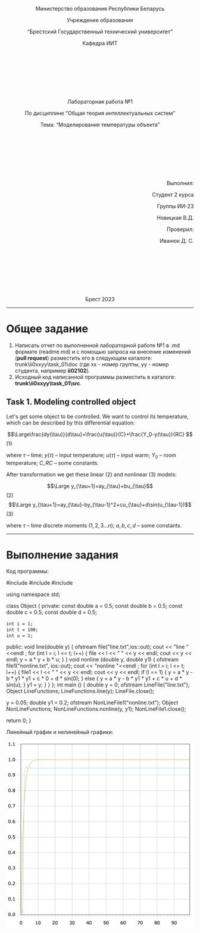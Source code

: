 <p style="text-align: center;">Министерство образования Республики Беларусь</p>
<p style="text-align: center;">Учреждение образования</p>
<p style="text-align: center;">“Брестский Государственный технический университет”</p>
<p style="text-align: center;">Кафедра ИИТ</p>
<div style="margin-bottom: 10em;"></div>
<p style="text-align: center;">Лабораторная работа №1</p>
<p style="text-align: center;">По дисциплине “Общая теория интеллектуальных систем”</p>
<p style="text-align: center;">Тема: “Моделирования температуры объекта”</p>
<div style="margin-bottom: 10em;"></div>
<p style="text-align: right;">Выполнил:</p>
<p style="text-align: right;">Студент 2 курса</p>
<p style="text-align: right;">Группы ИИ-23</p>
<p style="text-align: right;">Новицкая В.Д.</p>
<p style="text-align: right;">Проверил:</p>
<p style="text-align: right;">Иванюк Д. С.</p>
<div style="margin-bottom: 10em;"></div>
<p style="text-align: center;">Брест 2023</p>

---

# Общее задание #
1. Написать отчет по выполненной лабораторной работе №1 в .md формате (readme.md) и с помощью запроса на внесение изменений (**pull request**) разместить его в следующем каталоге: trunk\ii0xxyy\task_01\doc (где xx - номер группы, yy - номер студента, например **ii02102**).
2. Исходный код написанной программы разместить в каталоге: **trunk\ii0xxyy\task_01\src**.

## Task 1. Modeling controlled object ##
Let's get some object to be controlled. We want to control its temperature, which can be described by this differential equation:

$$\Large\frac{dy(\tau)}{d\tau}=\frac{u(\tau)}{C}+\frac{Y_0-y(\tau)}{RC} $$ (1)

where $\tau$ – time; $y(\tau)$ – input temperature; $u(\tau)$ – input warm; $Y_0$ – room temperature; $C,RC$ – some constants.

After transformation we get these linear (2) and nonlinear (3) models:

$$\Large y_{\tau+1}=ay_{\tau}+bu_{\tau}$$ (2)
$$\Large y_{\tau+1}=ay_{\tau}-by_{\tau-1}^2+cu_{\tau}+d\sin(u_{\tau-1})$$ (3)

where $\tau$ – time discrete moments ($1,2,3{\dots}n$); $a,b,c,d$ – some constants.

---

# Выполнение задания #

Код программы:

#include <iostream>
#include <fstream>
#include <cmath>

using namespace std;

class Object {
private:
    const double a = 0.5;
    const double b = 0.5;
    const double c = 0.5;
    const double d = 0.5;
    
    int i = 1;
    int t = 100;
    int u = 1;
public:
    void line(double y) {
        ofstream file("line.txt",ios::out);
        cout << "line "<<endl ;
        for (int l = i; l <= t; l++) {
            file << l << " " << y << endl;
            cout << y << endl;
            y = a * y + b * u;
        }
    }
    void nonline (double y, double y1) {
        ofstream file1("nonline.txt", ios::out);
        cout << "nonline "<<endl ;
        for (int l = i; l <= t; l++) {
            file1 << l << " " << y << endl;
            cout << y << endl;
            if (l == 1) {
                y = a * y - b * y1 * y1 + c * 0 + d * sin(0);
            }
            else {
                y = a * y - b * y1 * y1 + c * u + d * sin(u);
            }
            y1 = y;
        }
    }
};
int main () {
double y = 0;
ofstream LineFile("line.txt");
Object LineFunctions;
LineFunctions.line(y);
LineFile.close();
        
y = 0.05;
double y1 = 0.2;
ofstream NonLineFile1("nonline.txt");
Object NonLineFunctions;
NonLineFunctions.nonline(y, y1);
NonLineFile1.close();
        
return 0;
    }

 Линейный график и нелинейный графики:
 
 ![линейный график](images/grafik.png)
